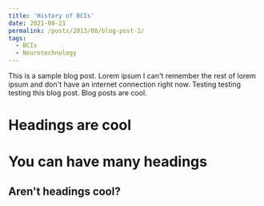 ```yaml
---
title: 'History of BCIs'
date: 2021-08-21
permalink: /posts/2013/08/blog-post-2/
tags:
  - BCIs
  - Neurotechnology
---
```


This is a sample blog post. Lorem ipsum I can't remember the rest of lorem ipsum and don't have an internet connection right now. Testing testing testing this blog post. Blog posts are cool.

Headings are cool
======

You can have many headings
======

Aren't headings cool?
------
